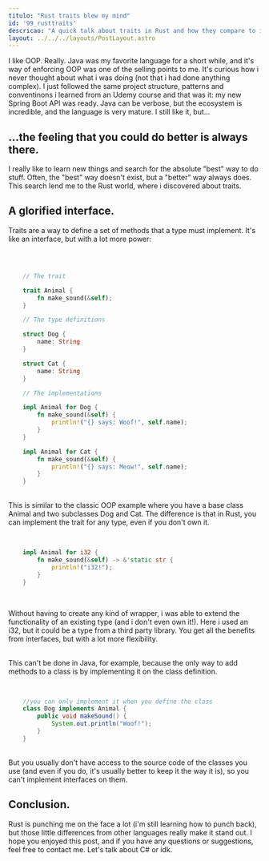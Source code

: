 ```yaml
---
titulo: "Rust traits blew my mind"
id: '99_rusttraits'
descricao: "A quick talk about traits in Rust and how they compare to interfaces in Java."
layout: ../../../layouts/PostLayout.astro
---
```


I like OOP. Really. Java was my favorite language for a short while, and it's way of enforcing OOP was one of the selling points to me. It's curious how i never thought about what i was doing (not that i had done anything complex). I just followed the same project structure, patterns and conventinons i learned from an Udemy course and that was it: my new Spring Boot API was ready. Java can be verbose, but the ecosystem is incredible, and the language is very mature. I still like it, but...

<h2 className="text-2xl font-bold mt-9 mb-9"> ...the feeling that you could do better is always there.</h2>

I really like to learn new things and search for the absolute "best" way to do stuff. Often, the "best" way doesn't exist, but a "better" way always does. This search lend me to the Rust world, where i discovered about traits.

<h2 className="text-2xl font-bold mt-9 mb-9">A glorified interface.</h2>

Traits are a way to define a set of methods that a type must implement. It's like an interface, but with a lot more power:

<br>

```rust	

    // The trait

    trait Animal {
        fn make_sound(&self);
    }

    // The type definitions

    struct Dog {
        name: String
    }

    struct Cat {
        name: String
    }

    // The implementations

    impl Animal for Dog {
        fn make_sound(&self) {
            println!("{} says: Woof!", self.name);
        }
    }

    impl Animal for Cat {
        fn make_sound(&self) {
            println!("{} says: Meow!", self.name);
        }
    }


```

<br>
This is similar to the classic OOP example where you have a base class Animal and two subclasses Dog and Cat. The difference is that in Rust, you can implement the trait for any type, even if you don't own it.
<br />
<br />

```rust

    impl Animal for i32 {
        fn make_sound(&self) -> &'static str {
            println!("i32!");
        }
    }


```


<br />

Without having to create any kind of wrapper, i was able to extend the functionality of an existing type (and i don't even own it!). Here i used an i32, but it could be a type from a third party library. You get all the benefits from interfaces, but with a lot more flexibility.

<br>
 This can't be done in Java, for example, because the only way to add methods to a class is by implementing it on the class definition.
<br>
<br />


```java

    //you can only implement it when you define the class
    class Dog implements Animal { 
        public void makeSound() {
            System.out.println("Woof!");
        }
    }


```
<br>
But you usually don't have access to the source code of the classes you use (and even if you do, it's usually better to keep it the way it is), so you can't implement interfaces on them. 

<h2 className="text-2xl font-bold mt-9 mb-9">Conclusion.</h2>

 Rust is punching me on the face a lot (i'm still learning how to punch back), but those little differences from other languages really make it stand out. I hope you enjoyed this post, and if you have any questions or suggestions, feel free to contact me. Let's talk about C# or idk.